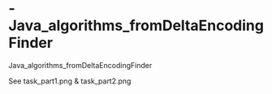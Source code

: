 # -Java_algorithms_fromDeltaEncodingFinder
 Java_algorithms_fromDeltaEncodingFinder
 
 See task_part1.png & task_part2.png
